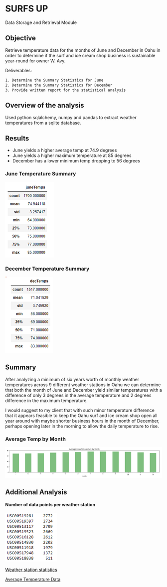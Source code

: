 # SURFS UP

Data Storage and Retrieval Module

## Objective

Retrieve temperature data for the months of June and December in Oahu in order to determine if the surf and ice cream shop business is sustainable year-round for owner W. Avy.

Deliverables:

    1. Determine the Summary Statistics for June
    2. Determine the Summary Statistics for December
    3. Provide written report for the statistical analysis

## Overview of the analysis

Used python sqlalchemy, numpy and pandas to extract weather temperatures from a sqlite database. 

## Results

- June yields a higher average temp at 74.9 degrees 
- June yields a higher maximum temperature at 85 degrees
- December has a lower minimum temp dropping to 56 degrees

### June Temperature Summary
![June Temperature Summary](https://github.com/lnharvin/surfs_up/blob/main/images/june_temps.PNG)

### December Temperature Summary
![December Temperature Summary](https://github.com/lnharvin/surfs_up/blob/main/images/dec_temps2.PNG)

## Summary

After analyzing a minimum of six years worth of monthly weather temperatures across 9 different weather stations in Oahu we can determine that both the month of June and December yield similar temperatures with a difference of only 3 degrees in the average temperature and 2 degrees difference in the maximum temperature.

I would suggest to my client that with such minor temperature difference that it appears feasible to keep the Oahu surf and ice cream shop open all year around with maybe  shorter business hours in the month of December, perhaps opening later in the morning to allow the daily temperature to rise. 

### Average Temp by Month
![Avg Temp by Month](https://github.com/lnharvin/surfs_up/blob/main/images/avg_temps_by_month.PNG)

## Additional Analysis

#### Number of data points per weather station
![Number of data points per weather station](https://github.com/lnharvin/surfs_up/blob/main/images/station_dataPts.PNG)

[Weather station statistics](https://github.com/lnharvin/surfs_up/blob/main/images/station_statistics.PNG)

[Average Temperature Data](https://github.com/lnharvin/surfs_up/blob/main/images/avg_temps_by_month_data.PNG)
